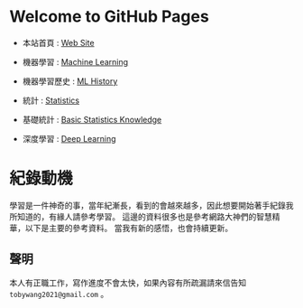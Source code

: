 # Welcome to GitHub Pages

- 本站首頁 : [Web Site](https://tobytoy.github.io/OpenResource/)

- 機器學習 : [Machine Learning](https://tobytoy.github.io/OpenResource/machine-learning(scikit-learn)/)
- 機器學習歷史 : [ML History](https://tobytoy.github.io/OpenResource/machine-learning(scikit-learn)/jupyter/簡介(Introduction)/)
- 統計 : [Statistics](https://tobytoy.github.io/OpenResource/statistics/)
- 基礎統計 : [Basic Statistics Knowledge](https://tobytoy.github.io/OpenResource/statistics/基礎統計(basic)/)
- 深度學習 : [Deep Learning](https://tobytoy.github.io/OpenResource/deep-learning/)

# 紀錄動機

學習是一件神奇的事，當年紀漸長，看到的會越來越多，因此想要開始著手紀錄我所知道的，有緣人請參考學習。
這邊的資料很多也是參考網路大神們的智慧精華，以下是主要的參考資料。
當我有新的感悟，也會持續更新。

## 聲明

本人有正職工作，寫作進度不會太快，如果內容有所疏漏請來信告知 ```tobywang2021@gmail.com``` 。
